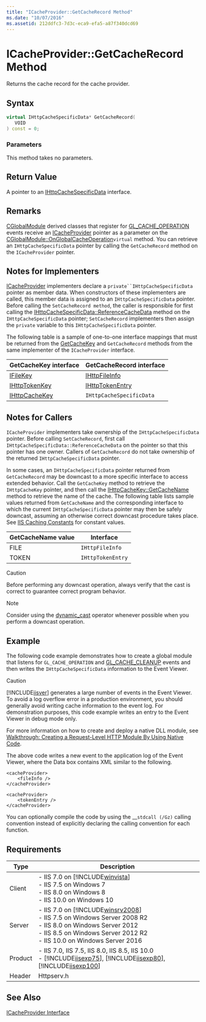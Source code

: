 ```yaml
---
title: "ICacheProvider::GetCacheRecord Method"
ms.date: "10/07/2016"
ms.assetid: 212ddfc3-7d3c-eca9-efa5-a87f340dcd69
---
```

# ICacheProvider::GetCacheRecord Method
Returns the cache record for the cache provider.  
  
## Syntax  
  
```cpp  
virtual IHttpCacheSpecificData* GetCacheRecord(  
   VOID  
) const = 0;  
```  
  
### Parameters  
 This method takes no parameters.  
  
## Return Value  
 A pointer to an [IHttpCacheSpecificData](../../web-development-reference\native-code-api-reference/ihttpcachespecificdata-interface.md) interface.  
  
## Remarks  
 [CGlobalModule](../../web-development-reference\native-code-api-reference/cglobalmodule-class.md) derived classes that register for [GL_CACHE_OPERATION](../../web-development-reference\native-code-api-reference/request-processing-constants.md) events receive an [ICacheProvider](../../web-development-reference\native-code-api-reference/icacheprovider-interface.md) pointer as a parameter on the [CGlobalModule::OnGlobalCacheOperation](../../web-development-reference\native-code-api-reference/cglobalmodule-onglobalcacheoperation-method.md)`virtual` method. You can retrieve an `IHttpCacheSpecificData` pointer by calling the `GetCacheRecord` method on the `ICacheProvider` pointer.  
  
## Notes for Implementers  
 [ICacheProvider](../../web-development-reference\native-code-api-reference/icacheprovider-interface.md) implementers declare a `private``IHttpCacheSpecificData` pointer as member data. When constructors of these implementers are called, this member data is assigned to an `IHttpCacheSpecificData` pointer. Before calling the `SetCacheRecord method`, the caller is responsible for first calling the [IHttpCacheSpecificData::ReferenceCacheData](../../web-development-reference\native-code-api-reference/ihttpcachespecificdata-referencecachedata-method.md) method on the `IHttpCacheSpecificData` pointer; `SetCacheRecord` implementers then assign the `private` variable to this `IHttpCacheSpecificData` pointer.  
  
 The following table is a sample of one-to-one interface mappings that must be returned from the [GetCacheKey](../../web-development-reference\native-code-api-reference/icacheprovider-getcachekey-method.md) and `GetCacheRecord` methods from the same implementer of the `ICacheProvider` interface.  
  
|GetCacheKey interface|GetCacheRecord interface|  
|---------------------------|------------------------------|  
|[IFileKey](../../web-development-reference\native-code-api-reference/ifilekey-interface.md)|[IHttpFileInfo](../../web-development-reference\native-code-api-reference/ihttpfileinfo-interface.md)|  
|[IHttpTokenKey](../../web-development-reference\native-code-api-reference/ihttptokenkey-interface.md)|[IHttpTokenEntry](../../web-development-reference\native-code-api-reference/ihttptokenentry-interface.md)|  
|[IHttpCacheKey](../../web-development-reference\native-code-api-reference/ihttpcachekey-interface.md)|`IHttpCacheSpecificData`|  
  
## Notes for Callers  
 `ICacheProvider` implementers take ownership of the `IHttpCacheSpecificData` pointer. Before calling `SetCacheRecord`, first call `IHttpCacheSpecificData::ReferenceCacheData` on the pointer so that this pointer has one owner. Callers of `GetCacheRecord` do not take ownership of the returned `IHttpCacheSpecificData` pointer.  
  
 In some cases, an `IHttpCacheSpecificData` pointer returned from `GetCacheRecord` may be downcast to a more specific interface to access extended behavior. Call the `GetCacheKey` method to retrieve the `IHttpCacheKey` pointer, and then call the [IHttpCacheKey::GetCacheName](../../web-development-reference\native-code-api-reference/ihttpcachekey-getcachename-method.md) method to retrieve the name of the cache. The following table lists sample values returned from `GetCacheName` and the corresponding interface to which the current `IHttpCacheSpecificData` pointer may then be safely downcast, assuming an otherwise correct downcast procedure takes place. See [IIS Caching Constants](../../web-development-reference\native-code-api-reference/caching-constants.md) for constant values.  
  
|GetCacheName value|Interface|  
|------------------------|---------------|  
|FILE|`IHttpFileInfo`|  
|TOKEN|`IHttpTokenEntry`|  
  
> [!CAUTION]
>  Before performing any downcast operation, always verify that the cast is correct to guarantee correct program behavior.  
  
> [!NOTE]
>  Consider using the [dynamic_cast](http://go.microsoft.com/fwlink/?LinkId=57556) operator whenever possible when you perform a downcast operation.  
  
## Example  
 The following code example demonstrates how to create a global module that listens for `GL_CACHE_OPERATION` and [GL_CACHE_CLEANUP](../../web-development-reference\native-code-api-reference/request-processing-constants.md) events and then writes the `IHttpCacheSpecificData` information to the Event Viewer.  
  
> [!CAUTION]
>  [!INCLUDE[iisver](../../wmi-provider/includes/iisver-md.md)] generates a large number of events in the Event Viewer. To avoid a log overflow error in a production environment, you should generally avoid writing cache information to the event log. For demonstration purposes, this code example writes an entry to the Event Viewer in debug mode only.  
  
<!-- TODO: review snippet reference  [!CODE [ICacheProvider#4](ICacheProvider#4)]  -->  
  
 For more information on how to create and deploy a native DLL module, see [Walkthrough: Creating a Request-Level HTTP Module By Using Native Code](../../web-development-reference\native-code-development-overview\walkthrough-creating-a-request-level-http-module-by-using-native-code.md).  
  
 The above code writes a new event to the application log of the Event Viewer, where the Data box contains XML similar to the following.  
  
```  
<cacheProvider>  
    <fileInfo />  
</cacheProvider>  
```  
  
```  
<cacheProvider>  
    <tokenEntry />  
</cacheProvider>  
```  
  
 You can optionally compile the code by using the __`stdcall (/Gz)` calling convention instead of explicitly declaring the calling convention for each function.  
  
## Requirements  
  
|Type|Description|  
|----------|-----------------|  
|Client|-   IIS 7.0 on [!INCLUDE[winvista](../../wmi-provider/includes/winvista-md.md)]<br />-   IIS 7.5 on Windows 7<br />-   IIS 8.0 on Windows 8<br />-   IIS 10.0 on Windows 10|  
|Server|-   IIS 7.0 on [!INCLUDE[winsrv2008](../../wmi-provider/includes/winsrv2008-md.md)]<br />-   IIS 7.5 on Windows Server 2008 R2<br />-   IIS 8.0 on Windows Server 2012<br />-   IIS 8.5 on Windows Server 2012 R2<br />-   IIS 10.0 on Windows Server 2016|  
|Product|-   IIS 7.0, IIS 7.5, IIS 8.0, IIS 8.5, IIS 10.0<br />-   [!INCLUDE[iisexp75](../../web-development-reference/native-code-api-reference/includes/iisexp75-md.md)], [!INCLUDE[iisexp80](../../web-development-reference/native-code-api-reference/includes/iisexp80-md.md)], [!INCLUDE[iisexp100](../../web-development-reference/native-code-api-reference/includes/iisexp100-md.md)]|  
|Header|Httpserv.h|  
  
## See Also  
 [ICacheProvider Interface](../../web-development-reference\native-code-api-reference/icacheprovider-interface.md)